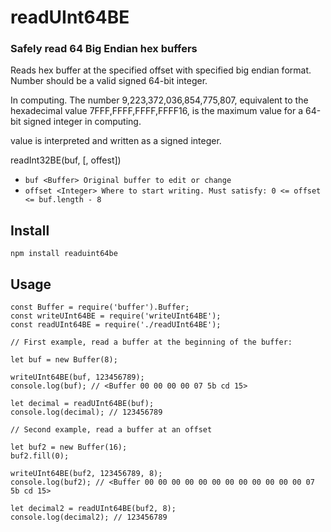 # readUInt64BE

### Safely read 64 Big Endian hex buffers

Reads hex buffer at the specified offset with specified big endian format. Number should be a valid signed 64-bit integer.

In computing. The number 9,223,372,036,854,775,807, equivalent to the hexadecimal value 7FFF,FFFF,FFFF,FFFF16, is the maximum value for a 64-bit signed integer in computing.

value is interpreted and written as a signed integer.

readInt32BE(buf, [, offest])
* `buf <Buffer> Original buffer to edit or change`
* `offset <Integer> Where to start writing. Must satisfy: 0 <= offset <= buf.length - 8`

## Install

```
npm install readuint64be
```

## Usage
```
const Buffer = require('buffer').Buffer;
const writeUInt64BE = require('writeUInt64BE');
const readUInt64BE = require('./readUInt64BE');

// First example, read a buffer at the beginning of the buffer:

let buf = new Buffer(8);

writeUInt64BE(buf, 123456789);
console.log(buf); // <Buffer 00 00 00 00 07 5b cd 15>

let decimal = readUInt64BE(buf);
console.log(decimal); // 123456789

// Second example, read a buffer at an offset

let buf2 = new Buffer(16);
buf2.fill(0);

writeUInt64BE(buf2, 123456789, 8);
console.log(buf2); // <Buffer 00 00 00 00 00 00 00 00 00 00 00 00 07 5b cd 15>

let decimal2 = readUInt64BE(buf2, 8);
console.log(decimal2); // 123456789


```

